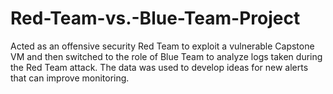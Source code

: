 # Red-Team-vs.-Blue-Team-Project
Acted as an offensive security Red Team to exploit a vulnerable Capstone VM and then switched to the role of Blue Team to analyze logs taken during the Red Team attack. The data was used to develop ideas for new alerts that can improve monitoring.
